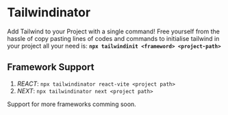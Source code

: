 # Tailwindinator

Add Tailwind to your Project with a single command!
Free yourself from the hassle of copy pasting lines of codes and commands to initialise tailwind in your project all your need is:
**`npx tailwindinit <frameword> <project-path>`**


## Framework Support
1. *REACT*: `npx tailwindinator react-vite <project path>`
2. *NEXT*: `npx tailwindinator next <project path>`

Support for more frameworks comming soon.
